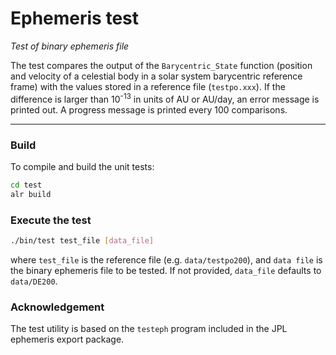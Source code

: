 <!---
![Alire](https://img.shields.io/endpoint?url=https://alire.ada.dev/badges/euler_tools.json)](https://alire.ada.dev/crates/ephemeris.html)
[![Alire CI/CD](https://img.shields.io/endpoint?url=https://alire-crate-ci.ada.dev/badges/euler_tools.json)](https://alire-crate-ci.ada.dev/crates/euler_tools.html)
![unit-test](https://github.com/rocher/euler_tools/actions/workflows/unit-test.yml/badge.svg)
[![GitHub release](https://img.shields.io/github/release/rocher/euler_tools.svg)](https://github.com/rocher/euler_tools/releases/latest)
[![License](https://img.shields.io/github/license/rocher/euler_tools.svg?color=blue)](https://github.com/rocher/euler_tools/blob/master/LICENSE)
-->

# Ephemeris test

 *Test of binary ephemeris file*

The test compares the output of the `Barycentric_State` function 
(position and velocity of a celestial body in a solar system
barycentric reference frame) with the values stored in a 
reference file (`testpo.xxx`). If the difference is larger than
10<sup>-13</sup> in units of AU or AU/day, an error message is
printed out. A progress message is printed every 100 comparisons.

---

### Build

To compile and build the unit tests:
```sh
cd test
alr build
```

### Execute the test

```sh
./bin/test test_file [data_file]
```

where `test_file` is the reference file (e.g. `data/testpo200`),
and `data file` is the binary ephemeris file to be tested.
If not provided, `data_file` defaults to `data/DE200`.

### Acknowledgement

The test utility is based on the `testeph` program included in
the JPL ephemeris export package. 









